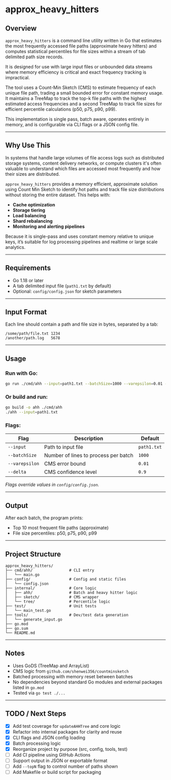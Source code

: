 # approx_heavy_hitters

## Overview

`approx_heavy_hitters` is a command line utility written in Go that estimates the most frequently accessed file paths (approximate heavy hitters) and computes statistical percentiles for file sizes within a stream of tab delimited path size records.

It is designed for use with large input files or unbounded data streams where memory efficiency is critical and exact frequency tracking is impractical.

The tool uses a Count-Min Sketch (CMS) to estimate frequency of each unique file path, trading a small bounded error for constant memory usage. It maintains a TreeMap to track the top-k file paths with the highest estimated access frequencies and a second TreeMap to track file sizes for efficient percentile calculations (p50, p75, p90, p99).

This implementation is single pass, batch aware, operates entirely in memory, and is configurable via CLI flags or a JSON config file.

---

## Why Use This

In systems that handle large volumes of file access logs such as distributed storage systems, content delivery networks, or compute clusters it's often valuable to understand which files are accessed most frequently and how their sizes are distributed.

`approx_heavy_hitters` provides a memory efficient, approximate solution using Count Min Sketch to identify hot paths and track file size distributions without storing the entire dataset. This helps with:

- **Cache optimization**
- **Storage tiering**
- **Load balancing**
- **Shard rebalancing**
- **Monitoring and alerting pipelines**

Because it is single-pass and uses constant memory relative to unique keys, it’s suitable for log processing pipelines and realtime or large scale analytics.

---

## Requirements

- Go 1.18 or later
- A tab delimited input file (`path1.txt` by default)
- Optional: `config/config.json` for sketch parameters

---

## Input Format

Each line should contain a path and file size in bytes, separated by a tab:

```
/some/path/file.txt	1234
/another/path.log	5678
```

---

## Usage

### Run with Go:

```bash
go run ./cmd/ahh --input=path1.txt --batchSize=1000 --varepsilon=0.01 --delta=0.9
```

### Or build and run:

```bash
go build -o ahh ./cmd/ahh
./ahh --input=path1.txt
```

### Flags:

| Flag         | Description                             | Default     |
|--------------|-----------------------------------------|-------------|
| `--input`     | Path to input file                      | `path1.txt` |
| `--batchSize` | Number of lines to process per batch    | `1000`      |
| `--varepsilon`| CMS error bound                         | `0.01`      |
| `--delta`     | CMS confidence level                    | `0.9`       |

*Flags override values in `config/config.json`.*

---

## Output

After each batch, the program prints:

- Top 10 most frequent file paths (approximate)
- File size percentiles: p50, p75, p90, p99

---

## Project Structure

```
approx_heavy_hitters/
├── cmd/ahh/                # CLI entry
│   └── main.go
├── config/                 # Config and static files
│   └── config.json
├── internal/               # Core logic
│   ├── ahh/                # Batch and heavy hitter logic
│   ├── sketch/             # CMS wrapper
│   └── tree/               # Percentile logic
├── test/                   # Unit tests
│   └── main_test.go
├── tools/                  # Dev/test data generation
│   └── generate_input.go
├── go.mod
├── go.sum
└── README.md
```

---

## Notes

- Uses GoDS (TreeMap and ArrayList)
- CMS logic from `github.com/shenwei356/countminsketch`
- Batched processing with memory reset between batches
- No dependencies beyond standard Go modules and external packages listed in `go.mod`
- Tested via `go test ./...`

---

## TODO / Next Steps

- [x] Add test coverage for `updateAHHTree` and core logic
- [x] Refactor into internal packages for clarity and reuse
- [x] CLI flags and JSON config loading
- [x] Batch processing logic
- [x] Reorganize project by purpose (src, config, tools, test)
- [ ] Add CI pipeline using GitHub Actions
- [ ] Support output in JSON or exportable format
- [ ] Add `--topN` flag to control number of paths shown
- [ ] Add Makefile or build script for packaging
